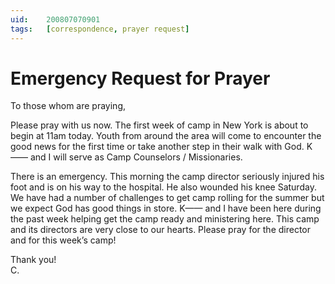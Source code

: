 ```yaml
---
uid:	200807070901
tags:	[correspondence, prayer request]
---
```

  
# Emergency Request for Prayer

To those whom are praying,

Please pray with us now. The first week of camp in New York is about to begin at 11am today. Youth from around the area will come to encounter the good news for the first time or take another step in their walk with God. K—— and I will serve as Camp Counselors / Missionaries.

There is an emergency. This morning the camp director seriously injured his foot and is on his way to the hospital. He also wounded his knee Saturday. We have had a number of challenges to get camp rolling for the summer but we expect God has good things in store. K—— and I have been here during the past week helping get the camp ready and ministering here. This camp and its directors are very close to our hearts. Please pray for the director and for this week’s camp!

Thank you!  
C.
